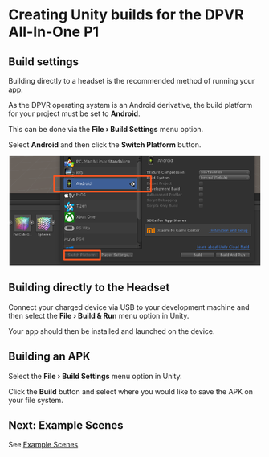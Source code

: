 # Creating Unity builds for the DPVR All-In-One P1

## Build settings

Building directly to a headset is the recommended method of running your app.

As the DPVR operating system is an Android derivative, the build platform for your project must be set to **Android**.

This can be done via the **File › Build Settings** menu option.

Select **Android** and then click the **Switch Platform** button.

<p align="center">
  <img alt="Switch platforms to Android" width="500px" src="assets/AndroidBuildSettings.png">
</p>

## Building directly to the Headset

Connect your charged device via USB to your development machine and then select the **File › Build & Run** menu option in Unity.

Your app should then be installed and launched on the device.

## Building an APK

Select the **File › Build Settings** menu option in Unity.

Click the **Build** button and select where you would like to save the APK on your file system.

## Next: Example Scenes

See [Example Scenes](/docs/dpvr-example-scenes-overview.md).
